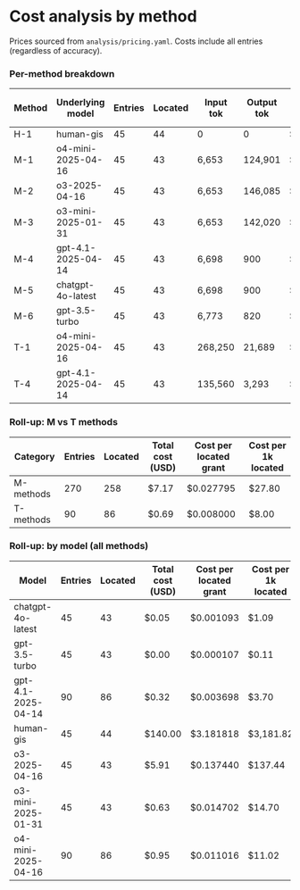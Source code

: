 # Cost analysis by method

Prices sourced from `analysis/pricing.yaml`. Costs include all entries (regardless of accuracy).

### Per-method breakdown

| Method | Underlying model | Entries | Located | Input tok | Output tok | Total cost (USD) | Cost per located grant | Cost per 1k located |
|---|---|---|---|---|---|---|---|---|
| H-1 | human-gis | 45 | 44 | 0 | 0 | $140.00 | $3.181818 | $3,181.82 |
| M-1 | o4-mini-2025-04-16 | 45 | 43 | 6,653 | 124,901 | $0.56 | $0.012951 | $12.95 |
| M-2 | o3-2025-04-16 | 45 | 43 | 6,653 | 146,085 | $5.91 | $0.137440 | $137.44 |
| M-3 | o3-mini-2025-01-31 | 45 | 43 | 6,653 | 142,020 | $0.63 | $0.014702 | $14.70 |
| M-4 | gpt-4.1-2025-04-14 | 45 | 43 | 6,698 | 900 | $0.02 | $0.000479 | $0.48 |
| M-5 | chatgpt-4o-latest | 45 | 43 | 6,698 | 900 | $0.05 | $0.001093 | $1.09 |
| M-6 | gpt-3.5-turbo | 45 | 43 | 6,773 | 820 | $0.00 | $0.000107 | $0.11 |
| T-1 | o4-mini-2025-04-16 | 45 | 43 | 268,250 | 21,689 | $0.39 | $0.009082 | $9.08 |
| T-4 | gpt-4.1-2025-04-14 | 45 | 43 | 135,560 | 3,293 | $0.30 | $0.006918 | $6.92 |

### Roll-up: M vs T methods

| Category | Entries | Located | Total cost (USD) | Cost per located grant | Cost per 1k located |
|---|---|---|---|---|---|
| M-methods | 270 | 258 | $7.17 | $0.027795 | $27.80 |
| T-methods | 90 | 86 | $0.69 | $0.008000 | $8.00 |

### Roll-up: by model (all methods)

| Model | Entries | Located | Total cost (USD) | Cost per located grant | Cost per 1k located |
|---|---|---|---|---|---|
| chatgpt-4o-latest | 45 | 43 | $0.05 | $0.001093 | $1.09 |
| gpt-3.5-turbo | 45 | 43 | $0.00 | $0.000107 | $0.11 |
| gpt-4.1-2025-04-14 | 90 | 86 | $0.32 | $0.003698 | $3.70 |
| human-gis | 45 | 44 | $140.00 | $3.181818 | $3,181.82 |
| o3-2025-04-16 | 45 | 43 | $5.91 | $0.137440 | $137.44 |
| o3-mini-2025-01-31 | 45 | 43 | $0.63 | $0.014702 | $14.70 |
| o4-mini-2025-04-16 | 90 | 86 | $0.95 | $0.011016 | $11.02 |